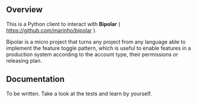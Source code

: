 ## Overview

This is a Python client to interact with **Bipolar** ( https://github.com/marinho/bipolar ).

Bipolar is a micro project that turns any project from any language able to implement the
feature toggle pattern, which is useful to enable features in a production system according
to the account type, their permissions or releasing plan.

## Documentation

To be written. Take a look at the tests and learn by yourself.
